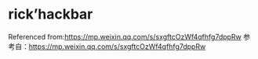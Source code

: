 # rick’hackbar
Referenced from:https://mp.weixin.qq.com/s/sxgftcOzWf4qfhfg7dppRw
参考自：https://mp.weixin.qq.com/s/sxgftcOzWf4qfhfg7dppRw
